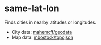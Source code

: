 # same-lat-lon

Finds cities in nearby latitudes or longitudes.

- City data: [mahemoff/geodata](https://github.com/mahemoff/geodata)
- Map data: [mbostock/topojson](https://github.com/mbostock/topojson)